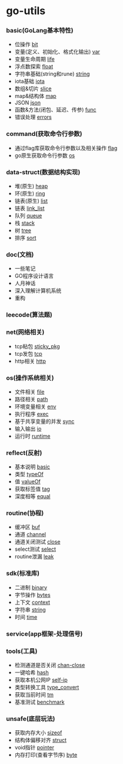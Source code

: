 # go-utils

### basic(GoLang基本特性)

- 位操作 [bit](./basic/L-bit)
- 变量(定义、初始化、格式化输出) [var](./basic/L-var)
- 变量生命周期 [life](./basic/L-life)
- 浮点数探索 [float](./basic/L-float)
- 字符串基础(string和rune) [string](./basic/L-string)
- iota基础 [iota](./basic/L-iota)
- 数组&切片 [slice](./basic/L-slice)
- map&结构体 [map](./basic/L-map)
- JSON [json](./basic/L-json)
- 函数&方法(闭包、延迟、传参) [func](./basic/L-function)
- 错误处理 [errors](./basic/L-errors)

### command(获取命令行参数)

- 通过flag库获取命令行参数以及相关操作 [flag](./command/flag/)
- go原生获取命令行参数 [os](./command/os)

### data-struct(数据结构实现)

- 堆(原生) [heap](./data_struct/heap)
- 环(原生) [ring](./data_struct/ring)
- 链表(原生) [list](./data_struct/list)
- 链表 [link_list](./data_struct/link_list)
- 队列 [queue](./data_struct/link_list)
- 栈 [stack](./data_struct/stack)
- 树 [tree](./data_struct/tree)
- 排序 [sort](./data_struct/sort)

### doc(文档)

- 一些笔记
- GO程序设计语言
- 人月神话
- 深入理解计算机系统
- 重构

### leecode(算法题)

### net(网络相关)

- tcp粘包 [sticky_pkg](./net/sticky_pkg)
- tcp发包 [tcp](./net/tcp)
- http相关 [http](./net/http)

### os(操作系统相关)

- 文件相关 [file](os/L-file)
- 路径相关 [path](os/L-path)
- 环境变量相关 [env](./os/L-env)
- 执行程序 [exec](./os/L-exec)
- 基于共享变量的并发 [sync](./os/L-sync)
- 输入输出 [io](./os/L-io)
- 运行时 [runtime](./os/L-runtime)

### reflect(反射)

- 基本说明 [basic](./reflect/reflect_test.go)
- 类型 [typeOf](./reflect/type_test.go)
- 值 [valueOf](./reflect/value_test.go)
- 获取标签值 [tag](./reflect/tag_test.go)
- 深度相等 [equal](./reflect/equal_test.go)

### routine(协程)

- 缓冲区 [buf](./routine/buf_test.go)
- 通道 [channel](./routine/chan_test.go)
- 通道关闭测试 [close](./routine/close_test.go)
- select测试 [select](./routine/select_test.go)
- routine泄漏 [leak](./routine/leak_test.go)

### sdk(标准库)

- 二进制 [binary](./sdk/L-binary)
- 字节操作 [bytes](./sdk/L-bytes)
- 上下文 [context](./sdk/L-context)
- 字符串 [string](./sdk/L-string)
- 时间 [time](./sdk/L-time)

### service(app框架-处理信号)

### tools(工具)

- 检测通道是否关闭 [chan-close](./tools/chan-close)
- 一键哈希 [hash](./tools/hash)
- 获取本机公网IP [self-ip](./tools/self-ip)
- 类型转换工具 [type_convert](./tools/type_convert)
- 获取当前时间 [tm](./tools/tm)
- 基准测试 [benchmark](./tools/benchmark)

### unsafe(底层玩法)

- 获取内存大小 [sizeof](./unsafe/unsafe_test.go)
- 结构体偏移对齐 [struct](./unsafe/struct_test.go)
- void指针 [pointer](./unsafe/point_test.go)
- 内存打印(查看字节序) [byte](./unsafe/byte_test.go)